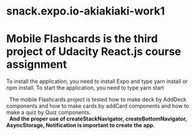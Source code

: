 # snack.expo.io-akiakiaki-work1
# Mobile Flashcards is the third project of Udacity React.js course assignment

To install the application, you need to install Expo and type yarn install or npm install.
To start the application, you need to type yarn start

 &nbsp; The mobile Flashcards project is tested how to make deck by AddDeck components and how to make cards by addCard components 
and how to make a quiz by Quiz components. <br/>
 &nbsp; **And the proper use of createStackNavigator, createBottomNavigator, AsyncStorage, Notification is important to create the app.**
   
